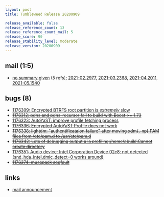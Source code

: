 ```yaml
---
layout: post
title: Tumbleweed Release 20200909

release_available: false
release_reference_count: 13
release_reference_count_mail: 5
release_score: 90
release_stability_level: moderate
release_version: 20200909
---
```


## mail (1:5)

- [no summary given](https://github.com/boombatower/tumbleweed-review/issues/10) (5 refs); [2021-02.2977](https://github.com/boombatower/tumbleweed-review/issues/10), [2021-03.2368](https://github.com/boombatower/tumbleweed-review/issues/10), [2021-04.2011](https://github.com/boombatower/tumbleweed-review/issues/10), [2021-05.1540](https://github.com/boombatower/tumbleweed-review/issues/10)

## bugs (8)

<!--more-->

- [1176309: Encrypted BTRFS root partition is *extremely* slow](https://bugzilla.opensuse.org/show_bug.cgi?id=1176309)
- ~~[1176312: pdns and pdns-recursor fail to build with Boost >= 1.73](https://bugzilla.opensuse.org/show_bug.cgi?id=1176312)~~
- [1176323: AutoYaST: improve profile fetching process](https://bugzilla.opensuse.org/show_bug.cgi?id=1176323)
- ~~[1176336: Encrypted AutoYaST Profile does not work](https://bugzilla.opensuse.org/show_bug.cgi?id=1176336)~~
- ~~[1176338: lightdm: "authentificataion failure" after moving xdm{,-np} PAM files from /etc/pam.d to /usr/etc/pam.d](https://bugzilla.opensuse.org/show_bug.cgi?id=1176338)~~
- ~~[1176342: Lots of debugging output a la profiling:/home/abuild:Cannot create directory](https://bugzilla.opensuse.org/show_bug.cgi?id=1176342)~~
- [1176351: Audio device: Intel Corporation Device 02c8: not detected (snd_hda_intel.dmic_detect=0 works around)](https://bugzilla.opensuse.org/show_bug.cgi?id=1176351)
- ~~[1176374: musepack segfault](https://bugzilla.opensuse.org/show_bug.cgi?id=1176374)~~



## links

- [mail announcement](https://github.com/boombatower/tumbleweed-review/issues/10)

